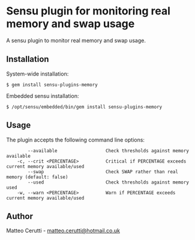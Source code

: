 # Sensu plugin for monitoring real memory and swap usage

A sensu plugin to monitor real memory and swap usage.

## Installation

System-wide installation:

    $ gem install sensu-plugins-memory

Embedded sensu installation:

    $ /opt/sensu/embedded/bin/gem install sensu-plugins-memory

## Usage

The plugin accepts the following command line options:

```
        --available                  Check thresholds against memory available
    -c, --crit <PERCENTAGE>          Critical if PERCENTAGE exceeds current memory available/used
        --swap                       Check SWAP rather than real memory (default: false)
        --used                       Check thresholds against memory used
    -w, --warn <PERCENTAGE>          Warn if PERCENTAGE exceeds current memory available/used
```

## Author
Matteo Cerutti - <matteo.cerutti@hotmail.co.uk>
